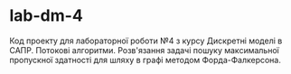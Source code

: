 # lab-dm-4
Код проекту для лабораторної роботи №4 з курсу Дискретні моделі в САПР. Потокові алгоритми. Розв'язання задачі пошуку максимальної пропускної здатності для шляху в графі методом Форда-Фалкерсона.
